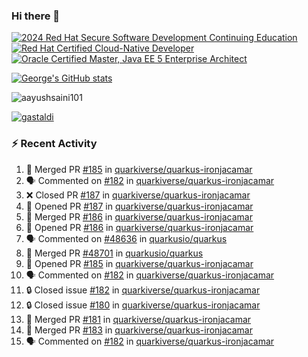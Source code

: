 ### Hi there 👋

<!--START_SECTION:badges-->
[![2024 Red Hat Secure Software Development Continuing Education](https://images.credly.com/size/110x110/images/36a76b78-c5bf-45cf-ac2c-48c3825260c7/blob)](http://www.credly.com/badges/c86e9a17-d2c3-4554-b890-7d0521710eb6 "2024 Red Hat Secure Software Development Continuing Education")
[![Red Hat Certified Cloud-Native Developer](https://images.credly.com/size/110x110/images/12ef4e4e-3d8d-4caf-9ab1-858c5bcb9619/image.png)](http://www.credly.com/badges/b6402e31-0894-48e6-b488-e2e551dcc809 "Red Hat Certified Cloud-Native Developer")
[![Oracle Certified Master, Java EE 5 Enterprise Architect](https://images.credly.com/size/110x110/images/1fa3549c-674c-4779-b3d6-d7d64eac2c23/Oracle-Certification-badge_OC-Master.png)](http://www.credly.com/badges/2565574e-b81d-410e-ab7d-24666ddcbe00 "Oracle Certified Master, Java EE 5 Enterprise Architect")
<!--END_SECTION:badges-->

[![George's GitHub stats](https://github-readme-stats.vercel.app/api?username=gastaldi&show=reviews,prs_merged&hide=contribs,prs&theme=transparent&show_icons=true)](https://github.com/anuraghazra/github-readme-stats)

<p align="left"> <img src="https://komarev.com/ghpvc/?username=gastaldi&label=Profile%20views&color=0e75b6&style=for-the-badge" alt="aayushsaini101" /> </p>

<p align="left"> <a href="https://github.com/ryo-ma/github-profile-trophy"><img src="https://github-profile-trophy.vercel.app/?username=gastaldi" alt="gastaldi" /></a> </p>

### :zap: Recent Activity

<!--START_SECTION:activity-->
1. 🎉 Merged PR [#185](https://github.com/quarkiverse/quarkus-ironjacamar/pull/185) in [quarkiverse/quarkus-ironjacamar](https://github.com/quarkiverse/quarkus-ironjacamar)
2. 🗣 Commented on [#182](https://github.com/quarkiverse/quarkus-ironjacamar/issues/182#issuecomment-3024036442) in [quarkiverse/quarkus-ironjacamar](https://github.com/quarkiverse/quarkus-ironjacamar)
3. ❌ Closed PR [#187](https://github.com/quarkiverse/quarkus-ironjacamar/pull/187) in [quarkiverse/quarkus-ironjacamar](https://github.com/quarkiverse/quarkus-ironjacamar)
4. 💪 Opened PR [#187](https://github.com/quarkiverse/quarkus-ironjacamar/pull/187) in [quarkiverse/quarkus-ironjacamar](https://github.com/quarkiverse/quarkus-ironjacamar)
5. 🎉 Merged PR [#186](https://github.com/quarkiverse/quarkus-ironjacamar/pull/186) in [quarkiverse/quarkus-ironjacamar](https://github.com/quarkiverse/quarkus-ironjacamar)
6. 💪 Opened PR [#186](https://github.com/quarkiverse/quarkus-ironjacamar/pull/186) in [quarkiverse/quarkus-ironjacamar](https://github.com/quarkiverse/quarkus-ironjacamar)
7. 🗣 Commented on [#48636](https://github.com/quarkusio/quarkus/issues/48636#issuecomment-3020296308) in [quarkusio/quarkus](https://github.com/quarkusio/quarkus)
8. 🎉 Merged PR [#48701](https://github.com/quarkusio/quarkus/pull/48701) in [quarkusio/quarkus](https://github.com/quarkusio/quarkus)
9. 💪 Opened PR [#185](https://github.com/quarkiverse/quarkus-ironjacamar/pull/185) in [quarkiverse/quarkus-ironjacamar](https://github.com/quarkiverse/quarkus-ironjacamar)
10. 🗣 Commented on [#182](https://github.com/quarkiverse/quarkus-ironjacamar/issues/182#issuecomment-3019605971) in [quarkiverse/quarkus-ironjacamar](https://github.com/quarkiverse/quarkus-ironjacamar)
11. 🔒 Closed issue [#182](https://github.com/quarkiverse/quarkus-ironjacamar/issues/182) in [quarkiverse/quarkus-ironjacamar](https://github.com/quarkiverse/quarkus-ironjacamar)
12. 🔒 Closed issue [#180](https://github.com/quarkiverse/quarkus-ironjacamar/issues/180) in [quarkiverse/quarkus-ironjacamar](https://github.com/quarkiverse/quarkus-ironjacamar)
13. 🎉 Merged PR [#181](https://github.com/quarkiverse/quarkus-ironjacamar/pull/181) in [quarkiverse/quarkus-ironjacamar](https://github.com/quarkiverse/quarkus-ironjacamar)
14. 🎉 Merged PR [#183](https://github.com/quarkiverse/quarkus-ironjacamar/pull/183) in [quarkiverse/quarkus-ironjacamar](https://github.com/quarkiverse/quarkus-ironjacamar)
15. 🗣 Commented on [#182](https://github.com/quarkiverse/quarkus-ironjacamar/issues/182#issuecomment-3019391782) in [quarkiverse/quarkus-ironjacamar](https://github.com/quarkiverse/quarkus-ironjacamar)
<!--END_SECTION:activity-->
